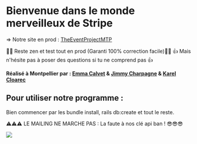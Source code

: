 # Bienvenue dans le monde merveilleux de Stripe


=> Notre site en prod : 
[TheEventProjectMTP](https://the-eventbrite-project-mtp-2.herokuapp.com/)

 🧘‍♂️ Reste zen et test tout en prod (Garanti 100% correction facile)🧘‍♀️
 👍  Mais n'hésite pas à poser des questions si tu ne comprend pas  👍

  **Réalisé à Montpellier par : [Emma Calvet](https://github.com/emcalvet) & [Jimmy Charpagne](https://github.com/Hykios42/) & [Karel Cloarec](https://github.com/Karel2)**

## **Pour utiliser notre programme :**

Bien commencer par les bundle install, rails db:create et tout le reste.

⚠️⚠️⚠️ LE MAILING NE MARCHE PAS : La faute à nos clé api ban !  😎😎😎

![](https://media.giphy.com/media/3o7aTskHEUdgCQAXde/giphy.gif)
